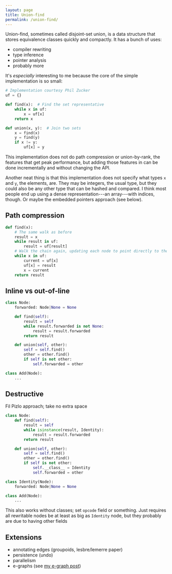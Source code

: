```yaml
---
layout: page
title: Union-find
permalink: /union-find/
---
```


Union-find, sometimes called disjoint-set union, is a data structure that
stores equivalence classes quickly and compactly. It has a bunch of uses:

* compiler rewriting
* type inference
* pointer analysis
* probably more

It's *especially* interesting to me because the core of the simple
implementation is so small:

```python
# Implementation courtesy Phil Zucker
uf = {}

def find(x):  # Find the set representative
    while x in uf:
        x = uf[x]
    return x

def union(x, y):  # Join two sets
    x = find(x)
    y = find(y)
    if x != y:
        uf[x] = y
```

This implementation does not do path compression or union-by-rank, the features
that get peak performance, but adding those features in can be done
incrementally and without changing the API.

Another neat thing is that this implementation does not specify what types `x`
and `y`, the elements, are. They may be integers, the usual type, but they
could also be any other type that can be hashed and compared. I think most
people end up using a dense representation---an array---with indices, though.
Or maybe the embedded pointers approach (see below).

## Path compression

```python
def find(x):
    # The same walk as before
    result = x
    while result in uf:
        result = uf[result]
    # Walk the chain again, updating each node to point directly to the end
    while x in uf:
        current = uf[x]
        uf[x] = result
        x = current
    return result
```

## Inline vs out-of-line

```python
class Node:
    forwarded: Node|None = None

    def find(self):
        result = self
        while result.forwarded is not None:
            result = result.forwarded
        return result

    def union(self, other):
        self = self.find()
        other = other.find()
        if self is not other:
            self.forwarded = other

class Add(Node):
    ...
```

## Destructive

Fil Pizlo approach; take no extra space

```python
class Node:
    def find(self):
        result = self
        while isinstance(result, Identity):
            result = result.forwarded
        return result

    def union(self, other):
        self = self.find()
        other = other.find()
        if self is not other:
            self.__class__ = Identity
            self.forwarded = other

class Identity(Node):
    forwarded: Node|None = None

class Add(Node):
    ...
```

This also works without classes; set `opcode` field or something. Just requires
all rewritable nodes be at least as big as `Identity` node, but they probably
are due to having other fields

## Extensions

* annotating edges (groupoids, lesbre/lemerre paper)
* persistence (undo)
* parallelism
* e-graphs (see [my e-graph post](/blog/whats-in-an-egraph/))
